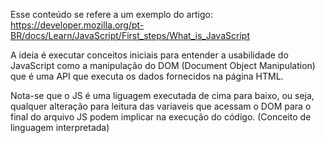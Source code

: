 Esse conteúdo se refere a um exemplo do artigo: https://developer.mozilla.org/pt-BR/docs/Learn/JavaScript/First_steps/What_is_JavaScript

A ideia é executar conceitos iniciais para entender a usabilidade do JavaScript como a manipulação do DOM (Document Object Manipulation) que é uma API que executa os dados fornecidos na página HTML.

Nota-se que o JS é uma liguagem executada de cima para baixo, ou seja, qualquer alteração para leitura das variaveis que acessam o DOM para o final do arquivo JS podem implicar na execução do código. (Conceito de linguagem interpretada)
